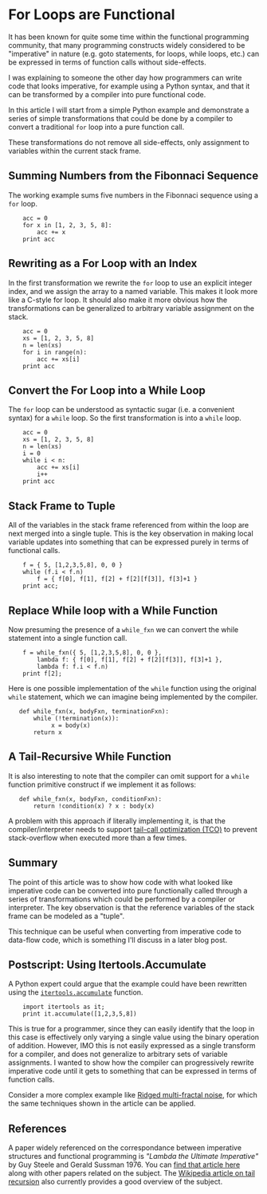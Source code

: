 # For Loops are Functional 

It has been known for quite some time within the functional programming community, that many programming constructs widely considered to be "imperative" in nature (e.g. goto statements, for loops, while loops, etc.) can be expressed in terms of function calls without side-effects. 

I was explaining to someone the other day how programmers can write code that looks imperative, for example using a Python syntax, and that it can be transformed by a compiler into pure functional code. 

In this article I will start from a simple Python example and demonstrate a series of simple transformations that could be done by a compiler to convert a traditional `for` loop into a pure function call. 

These transformations do not remove all side-effects, only assignment to variables within the current stack frame.

## Summing Numbers from the Fibonnaci Sequence

The working example sums five numbers in the Fibonnaci sequence using a `for` loop. 

```
    acc = 0
    for x in [1, 2, 3, 5, 8]:
        acc += x
    print acc
```

## Rewriting as a For Loop with an Index

In the first transformation we rewrite the `for` loop to use an explicit integer index, and 
we assign the array to a named variable. This makes it look more like a C-style for loop. It should also make it more obvious how the transformations can be generalized to arbitrary variable assignment on the stack. 

```
    acc = 0
    xs = [1, 2, 3, 5, 8]
    n = len(xs)
    for i in range(n):
        acc += xs[i]
    print acc
```

## Convert the For Loop into a While Loop

The `for` loop can be understood as syntactic sugar (i.e. a convenient syntax) for a `while` loop. So the first 
transformation is into a `while` loop. 

```
    acc = 0
    xs = [1, 2, 3, 5, 8]
    n = len(xs)
    i = 0
    while i < n:
        acc += xs[i]
        i++
    print acc
```

## Stack Frame to Tuple

All of the variables in the stack frame referenced from within the loop are next merged into a single tuple. This is the key observation in making local variable updates into something that can be expressed purely in terms of functional calls. 

```
    f = { 5, [1,2,3,5,8], 0, 0 }
    while (f.i < f.n) 
        f = { f[0], f[1], f[2] + f[2][f[3]], f[3]+1 } 
    print acc;
```

## Replace While loop with a While Function

Now presuming the presence of a `while_fxn` we can convert the while statement into a single function call.

```
    f = while_fxn({ 5, [1,2,3,5,8], 0, 0 }, 
        lambda f: { f[0], f[1], f[2] + f[2][f[3]], f[3]+1 },
        lambda f: f.i < f.n)
    print f[2];
```

Here is one possible implementation of the `while` function using the original `while` statement, which we can imagine being implemented by the compiler.

```
   def while_fxn(x, bodyFxn, terminationFxn):
       while (!termination(x)):
            x = body(x)
       return x
```

## A Tail-Recursive While Function

It is also interesting to note that the compiler can omit support for a `while` function primitive construct if we implement it as follows: 

```
   def while_fxn(x, bodyFxn, conditionFxn):
       return !condition(x) ? x : body(x)
```

A problem with this approach if literally implementing it, is that the compiler/interpreter needs to support [tail-call optimization (TCO)](https://en.wikipedia.org/wiki/Tail_call) to prevent stack-overflow when executed more than a few times. 

## Summary

The point of this article was to show how code with what looked like imperative code can be converted into pure functionally called through a series of transformations which could be performed by a compiler or interpreter. The key observation is that the reference variables of the stack frame can be modeled as a "tuple".

This technique can be useful when converting from imperative code to data-flow code, which is something I'll discuss in a later blog post. 

## Postscript: Using Itertools.Accumulate

A Python expert could argue that the example could have been rewritten using the [`itertools.accumulate`](https://docs.python.org/3/library/itertools.html) function.

```
    import itertools as it;
    print it.accumulate([1,2,3,5,8])
```

This is true for a programmer, since they can easily identify that the loop in this case is effectively only varying a single value using the binary operation of addition. However, IMO this is not easily expressed as a single transform for a compiler, and does not generalize to arbitrary sets of variable assignments. I wanted to show how the compiler can progressively rewrite imperative code until it gets to something that can be expressed in terms of function calls. 

Consider a more complex example like [Ridged multi-fractal noise](https://github.com/ricardojmendez/LibNoise.Unity/blob/master/Generator/RidgedMultifractal.cs#L132), for which the same techniques shown in the article can be applied. 

## References 

A paper widely referenced on the correspondance between imperative structures and functional programming is *"Lambda the Ultimate Imperative"* by Guy Steele and Gerald Sussman 1976. You can [find that article here](http://library.readscheme.org/page1.html) along with other papers related on the subject.
The [Wikipedia article on tail recursion](https://en.wikipedia.org/wiki/Tail_call) also currently provides a good overview of 
the subject. 

